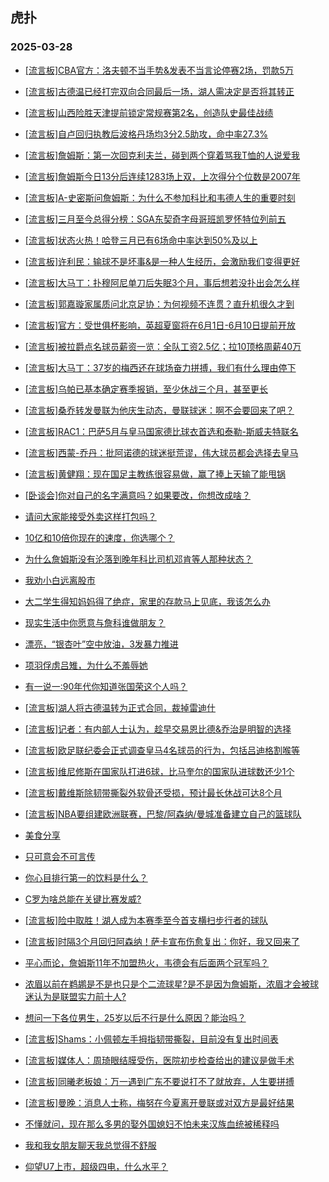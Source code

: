 ## 虎扑 
### 2025-03-28

+ [[流言板]CBA官方：洛夫顿不当手势&amp;发表不当言论停赛2场，罚款5万](https://bbs.hupu.com/631398293.html)

+ [[流言板]古德温已经打完双向合同最后一场，湖人需决定是否将其转正](https://bbs.hupu.com/631400560.html)

+ [[流言板]山西险胜天津提前锁定常规赛第2名，创造队史最佳战绩](https://bbs.hupu.com/631403272.html)

+ [[流言板]自卢回归执教后波格丹场均3分2.5助攻，命中率27.3%](https://bbs.hupu.com/631401173.html)

+ [[流言板]詹姆斯：第一次回克利夫兰，碰到两个穿着骂我T恤的人说爱我](https://bbs.hupu.com/631403073.html)

+ [[流言板]詹姆斯今日13分后连续1283场上双，上次得分个位数是2007年](https://bbs.hupu.com/631401313.html)

+ [[流言板]A-史密斯问詹姆斯：为什么不参加科比和韦德人生的重要时刻](https://bbs.hupu.com/631404458.html)

+ [[流言板]三月至今总得分榜：SGA东契奇字母哥班凯罗怀特位列前五](https://bbs.hupu.com/631398671.html)

+ [[流言板]状态火热！哈登三月已有6场命中率达到50%及以上](https://bbs.hupu.com/631402019.html)

+ [[流言板]许利民：输球不是坏事&amp;是一种人生经历，会激励我们变得更好](https://bbs.hupu.com/631403877.html)

+ [[流言板]大马丁：扑穆阿尼单刀后失眠3个月，事后想若没扑出会怎么样](https://bbs.hupu.com/631393301.html)

+ [[流言板]郭嘉璇家属质问北京足协：为何视频不连贯？直升机很久才到](https://bbs.hupu.com/631396552.html)

+ [[流言板]官方：受世俱杯影响，英超夏窗将在6月1日-6月10日提前开放](https://bbs.hupu.com/631400841.html)

+ [[流言板]被拉爵点名球员薪资一览：全队工资2.5亿；拉10顶格周薪40万](https://bbs.hupu.com/631395105.html)

+ [[流言板]大马丁：37岁的梅西还在球场奋力拼搏，我们有什么理由停下](https://bbs.hupu.com/631393619.html)

+ [[流言板]乌帕已基本确定赛季报销，至少休战三个月，甚至更长](https://bbs.hupu.com/631398258.html)

+ [[流言板]桑乔转发曼联为他庆生动态，曼联球迷：啊不会要回来了吧？](https://bbs.hupu.com/631394184.html)

+ [[流言板]RAC1：巴萨5月与皇马国家德比球衣首选和泰勒-斯威夫特联名](https://bbs.hupu.com/631393758.html)

+ [[流言板]西蒙-乔丹：批阿诺德的球迷挺荒谬，伟大球员都会选择去皇马](https://bbs.hupu.com/631397816.html)

+ [[流言板]黄健翔：现在国足主教练很容易做，赢了捧上天输了能甩锅](https://bbs.hupu.com/631394670.html)

+ [[卧谈会]你对自己的名字满意吗？如果要改，你想改成啥？](https://bbs.hupu.com/631402803.html)

+ [请问大家能接受外卖这样打包吗？](https://bbs.hupu.com/631399921.html)

+ [10亿和10倍你现在的速度，你选哪个？](https://bbs.hupu.com/631398494.html)

+ [为什么詹姆斯没有沦落到晚年科比司机邓肯等人那种状态？](https://bbs.hupu.com/631399647.html)

+ [我劝小白远离股市](https://bbs.hupu.com/631398442.html)

+ [大二学生得知妈妈得了绝症，家里的存款马上见底，我该怎么办](https://bbs.hupu.com/631400373.html)

+ [现实生活中你愿意与詹科谁做朋友？](https://bbs.hupu.com/631403775.html)

+ [漂亮，“银杏叶”空中放油，3发暴力推进](https://bbs.hupu.com/631399043.html)

+ [项羽俘虏吕雉，为什么不羞辱她](https://bbs.hupu.com/631401551.html)

+ [有一说一:90年代你知道张国荣这个人吗？](https://bbs.hupu.com/631399166.html)

+ [[流言板]湖人将古德温转为正式合同，裁掉雷迪什](https://bbs.hupu.com/631404915.html)

+ [[流言板]记者：有内部人士认为，趁早交易恩比德&amp;乔治是明智的选择](https://bbs.hupu.com/631400403.html)

+ [[流言板]欧足联纪委会正式调查皇马4名球员的行为，包括吕迪格割喉等](https://bbs.hupu.com/631404092.html)

+ [[流言板]维尼修斯在国家队打进6球，比马奎尔的国家队进球数还少1个](https://bbs.hupu.com/631402505.html)

+ [[流言板]戴维斯除韧带撕裂外软骨还受损，预计最长休战可达8个月](https://bbs.hupu.com/631398144.html)

+ [[流言板]NBA要组建欧洲联赛，巴黎/阿森纳/曼城准备建立自己的篮球队](https://bbs.hupu.com/631403203.html)

+ [美食分享](https://bbs.hupu.com/631399432.html)

+ [只可意会不可言传](https://bbs.hupu.com/631400597.html)

+ [你心目排行第一的饮料是什么？](https://bbs.hupu.com/631402357.html)

+ [C罗为啥总能在关键比赛发威?](https://bbs.hupu.com/631403914.html)

+ [[流言板]险中取胜！湖人成为本赛季至今首支横扫步行者的球队](https://bbs.hupu.com/631404976.html)

+ [[流言板]时隔3个月回归阿森纳！萨卡宣布伤愈复出：你好，我又回来了](https://bbs.hupu.com/631404972.html)

+ [平心而论，詹姆斯11年不加盟热火，韦德会有后面两个冠军吗？](https://bbs.hupu.com/631404572.html)

+ [浓眉以前在鹈鹕是不是也只是个二流球星?是不是因为詹姆斯，浓眉才会被球迷认为是联盟实力前十人?](https://bbs.hupu.com/631404605.html)

+ [想问一下各位男生，25岁以后不行是什么原因？能治吗？](https://bbs.hupu.com/631401125.html)

+ [[流言板]Shams：小佩顿左手拇指韧带撕裂，目前没有复出时间表](https://bbs.hupu.com/631405635.html)

+ [[流言板]媒体人：周琦眼结膜受伤，医院初步检查给出的建议是做手术](https://bbs.hupu.com/631405249.html)

+ [[流言板]同曦老板娘：万一遇到广东不要说打不了就放弃，人生要拼搏](https://bbs.hupu.com/631404555.html)

+ [[流言板]曼晚：消息人士称，梅努在今夏离开曼联或对双方是最好结果](https://bbs.hupu.com/631398396.html)

+ [不懂就问，现在那么多男的娶外国媳妇不怕未来汉族血统被稀释吗](https://bbs.hupu.com/631405222.html)

+ [我和我女朋友聊天我总觉得不舒服](https://bbs.hupu.com/631403592.html)

+ [仰望U7上市，超级四电，什么水平？](https://bbs.hupu.com/631402226.html)

